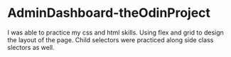 # AdminDashboard-theOdinProject

I was able to practice my css and html skills. Using flex and grid to design the layout of the page. Child selectors were practiced along side class slectors as well. 
